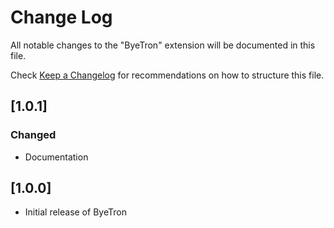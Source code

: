 # Change Log

All notable changes to the "ByeTron" extension will be documented in this file.

Check [Keep a Changelog](http://keepachangelog.com/) for recommendations on how to structure this file.

## [1.0.1]

### Changed

- Documentation

## [1.0.0]

- Initial release of ByeTron

